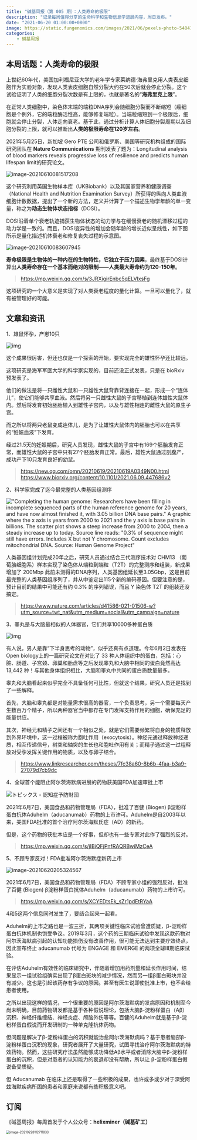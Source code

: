 ```yaml
---
title: "碱基周报（第 005 期）：人类寿命的极限"
description: "记录每周值得分享的生命科学和生物信息学进展内容，周日发布。"
date: "2021-06-20 01:00:00+0800"
image: https://static.fungenomics.com/images/2021/06/pexels-photo-548412.jpeg
categories:
    - 碱基周报
---
```



## **本周话题：人类寿命的极限**

上世纪60年代，美国加利福尼亚大学的老年学专家莱纳德·海弗里克用人类表皮细胞作为实验对象，发现人类表皮细胞自然分裂大约在50次后就会停止分裂。这个试验证明了人类的细胞分裂次数是有上限的，也就是著名的“**海弗里克上限**”。

在正常人类细胞中，染色体末端的端粒DNA序列会随细胞分裂而不断缩短（癌细胞是个例外，它的端粒酶活性高，能够修复端粒）。当端粒缩短到一个极限后，细胞就会停止分裂，人体走向衰老。基于此，通过分析计算人体细胞分裂周期以及细胞分裂的上限，就可以推断出**人类的极限寿命在120岁左右**。

2021年5月25日，新加坡 Gero PTE 公司和俄罗斯、美国等研究机构组成的国际研究团队在 **Nature Communications** 期刊发表了题为：Longitudinal analysis of blood markers reveals progressive loss of resilience and predicts human lifespan limit的研究论文。

![image-20210610081517208](https://static.fungenomics.com/images/2021/06/image-20210610081517208.png)

这个研究利用英国生物样本库（UKBiobank）以及其国家营养和健康调查（National Health and Nutrition Examination Survey）所获得的纵向人类血液细胞计数数据，提出了一个新的方法，定义并计算了一个描述生物学年龄的单一变量，称之为**动态生物体状态指标**（DOSI）。

DOSI沿着单个衰老轨迹捕获生物体状态的动力学与在缓慢衰老的随机漂移过程的动力学是一致的。而且，DOSI变异性的增加会随年龄的增长近似呈线性，如下图所示是量化描述机体衰老和修复丧失过程的示意图。

![image-20210610083607945](https://static.fungenomics.com/images/2021/06/image-20210610083607945.png)

**寿命极限是生物体的一种内在的生物特性，它独立于压力因素**，最终基于DOSI计算出**人类寿命存在一个基本而绝对的限制——人类最大寿命约为120-150年**。

> https://mp.weixin.qq.com/s/3JRXigirEnbc5qELVIxsFg

这项研究的一个大意义是实现了对人类衰老程度的量化计算。一旦可以量化了，就有被管理好的可能。

## **文章和资讯**

1、雄鼠怀孕，产崽10只

![img](https://static.fungenomics.com/images/2021/06/1000-20210619234520015.jpeg)

这个成果很厉害，但还也仅是一个探索的开始，要实现完全的雄性怀孕还比较远。

这项研究是海军军医大学的科学家实现的，目前还没正式发表，只是在 bioRxiv 预发表了。

他们的做法是将一只雌性大鼠和一只雄性大鼠背靠背连接在一起，形成一个“连体儿”，使它们能够共享血液。然后将另一只雌性大鼠的子宫移植到连体雄性大鼠体内。然后将发育初始胚胎植入到雄性子宫内，以及与雄性相连的雌性大鼠的原生子宫。

而之所以将两只老鼠变成连体儿，是为了让雄性大鼠体内的胚胎也可以在共享的“妊娠血液”下发育。

经过21.5天的妊娠期后，研究人员发现，雌性大鼠的子宫中有169个胚胎发育正常，而雄性大鼠的子宫中只有27个胚胎发育正常。最后，雄性大鼠通过剖腹产，成功产下10只发育良好的幼鼠。

> https://new.qq.com/omn/20210619/20210619A0349N00.html
> https://www.biorxiv.org/content/10.1101/2021.06.09.447686v2


2、科学家完成了迄今最完整的人类基因组测序

!["Completing the human genome: Researchers have been filling in incomplete sequenced parts of the human reference genome for 20 years, and have now almost finished it, with 3.05 billion DNA base pairs." A graphic where the x axis is years from 2000 to 2021 and the y axis is base pairs in billions. The scatter plot shows a steep increase from 2000 to 2004, then a steady increase up to today. Source line reads: "0.3% of sequence might still have errors. Includes X but not Y chromosome. Count excludes mitochondrial DNA. Source: Human Genome Project" ](https://static.fungenomics.com/images/2021/06/E3Nm_PwXwAMxOLT.jpeg)

人类基因组计划完成20年之后，研究人员通过结合三代测序技术对 CHM13 （葡萄胎细胞系）样本实现了染色体从端粒到端粒（T2T）的完整测序和组装，新成果增加了 200Mbp 此前未测得的DNA序列，人类基因组延长至3.05Gbp，这是目前最完整的人类基因组序列了，并从中鉴定出115个新的编码基因。但要注意的是，预计目前的结果中可能还有约 0.3% 的序列错误，而且 Y 染色体 T2T 的组装还没搞定。

>  https://www.nature.com/articles/d41586-021-01506-w?utm_source=twt_nat&utm_medium=social&utm_campaign=nature

3、睾丸是与大脑最相似的人体器官，它们共享10000多种蛋白质

![img](https://static.fungenomics.com/images/2021/06/6zteqa39-acuq-nd16-8rzj-9xqept28.jpeg)

有人说，男人是靠“下半身思考的动物”，似乎还真有点道理。今年6月2日发表在Open biology上的一篇研究论文在对比了 33 种人体组织中的蛋白，包括：心脏、肠道、子宫颈、卵巢和胎盘等之后发现睾丸和大脑中相同的蛋白竟然高达 13,442 种！与其他身体组织相比，大脑和睾丸中共同的蛋白质数量最多。

睾丸和大脑看起来似乎完全不具备任何可比性，但就这个结果，研究人员还是找到了一些解释。

首先，大脑和睾丸都是对能量需求很高的器官，一个负责思考，另一个需要每天产生数百万个精子，所以两种器官当中都存在专门发挥支持作用的细胞，确保充足的能量供应。

其次，神经元和精子之间还有一个相似之处，就是它们需要频繁将自身的物质释放到外界环境中，这一过程被称为胞吐作用（exocytosis）。神经元通过释放神经递质，相互传递信号，树突和轴突的生长也和胞吐作用有关；而精子通过这一过程释放对受孕发挥关键作用的物质，以及与卵子结合。

> https://www.linkresearcher.com/theses/7fc38a60-8b6b-4faa-b3a9-27079d7cb9dc

4、全球首个能阻止阿尔茨海默病进展的药物获美国FDA加速审批上市

![トピックス - 認知症予防財団](https://static.fungenomics.com/images/2021/06/2020_12_2.jpg)

2021年6月7日，美国食品和药物管理局（FDA），批准了百健 (Biogen) β淀粉样蛋白抗体Aduhelm（aducanumab）药物的上市许可。Aduhelm是自2003年以来，美国FDA批准的首个治疗阿尔茨海默氏症（AD）的新药。

但是，这个药物的获批本应是一个好事，但却也有一些专家对此作了强烈的反对。

> https://mp.weixin.qq.com/s/jIBiQFjPnfRAQRBwiMzCeA

5、不顾专家反对！FDA批准阿尔茨海默症新药上市

![image-20210620205324567](https://static.fungenomics.com/images/2021/06/image-20210620205324567.png)

2021年6月7日，美国食品和药物管理局（FDA）不顾专家小组的强烈反对，批准了百健 (Biogen) β淀粉样蛋白抗体Aduhelm（aducanumab）药物的上市许可。

> https://mp.weixin.qq.com/s/XCYEDtsEk_sZr1pdEtRYaA

4和5这两个信息同时发生了，要结合起来一起看。

Aduhelm的上市之路也是一波三折，其两项关键性临床试验曾遭质疑，β-淀粉样蛋白抗体机制也饱受争议。2019年3月，这个药的三期临床试验中发现这款药物对阿尔茨海默病引起的认知功能损伤没有改善作用，很可能无法达到主要疗效终点，因此宣布终止 aducanumab 代号为 ENGAGE 和 EMERGE 的两项全球III期临床试验。

在评估Aduhelm有效性的临床研究中，伴随着增加用药剂量和延长作用时间，结果显示一组试验组确实出现了β蛋白斑块的减少情况，然而另一组β蛋白斑块并没有减少。这也是引起该药存有争议的原因。甚至有医生说即使批准上市，也不会给患者使用。

之所以出现这样的情况，一个很重要的原因是阿尔茨海默病的发病原因和机制至今尚未明确，目前药物研发都是基于各种假说理论，包括大脑β-淀粉样蛋白（Aβ）沉积、神经纤维缠结、神经炎症、颅脑外伤等等。百健的Aduhelm就是基于β-淀粉样蛋白假说而开发研制的一种单克隆抗体药物。

但问题是解决了β-淀粉样蛋白的沉积就能治愈阿尔茨海默病吗？基于患者脑部β-淀粉样蛋白沉积的现象，研究者展开了大量研究，试图寻找治疗阿尔茨海默病的特效药物。然而，这些研究疗法虽然能够成功降低Aβ水平或者消除大脑中β-淀粉样蛋白的沉积，但是对患者的认知能力的衰退却没有帮助，所以让 β-淀粉样蛋白假说备受质疑。

但 Aducanumab 在临床上还是取得了一些积极的成果，也许或多或少对于深受阿兹海默疾病所困的患者和家庭来说都有些积极意义吧。




## 订阅

《碱基周报》每周首发于个人公众号：**helixminer（碱基矿工）**

<img src="https://static.fungenomics.com/images/2021/03/helixminer-mid-red.png" alt="image-20210228112711833" style="zoom:60%;" />